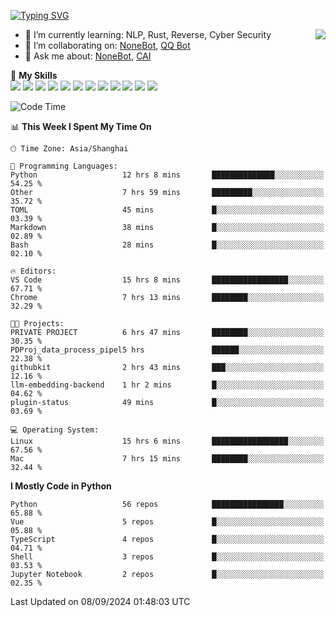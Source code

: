 [![Typing SVG](https://readme-typing-svg.herokuapp.com?size=25&duration=2500&color=8C43EA&vCenter=true&width=200&height=40&lines=Hi+there+%F0%9F%91%8B%F0%9F%8F%BB;I'm+yanyongyu)](https://git.io/typing-svg)

<a href="#">
  <img align="right" src="https://github-readme-stats.vercel.app/api?username=yanyongyu&count_private=true&show_icons=true&bg_color=15,f2f7fd,E0EAFC" />
</a>

- 🌱 I’m currently learning: NLP, Rust, Reverse, Cyber Security
- 👯 I’m collaborating on: [NoneBot](https://github.com/nonebot), [QQ Bot](https://github.com/Mrs4s/go-cqhttp)
- 💬 Ask me about: [NoneBot](https://github.com/nonebot), [CAI](https://github.com/cscs181/CAI)

🌟 **My Skills**  
![](https://img.shields.io/badge/-Python-3e74a2?style=flat-square&logo=Python&logoColor=fff)
![](https://img.shields.io/badge/-TypeScript-3178C6?style=flat-square&logo=TypeScript&logoColor=fff)
![](https://img.shields.io/badge/-Vue-4fc08d?style=flat-square&logo=Vue.js&logoColor=fff)
![](https://img.shields.io/badge/-React-2d98ce?style=flat-square&logo=React&logoColor=fff)
![](https://img.shields.io/badge/-FastAPI-009688?style=flat-square&logo=FastAPI&logoColor=fff)
![](https://img.shields.io/badge/-Linux-000000?style=flat-square&logo=Linux&logoColor=fff)
![](https://img.shields.io/badge/-Docker-2496ED?style=flat-square&logo=Docker&logoColor=fff)
![](https://img.shields.io/badge/-Kubernetes-326CE5?style=flat-square&logo=Kubernetes&logoColor=fff)
![](https://img.shields.io/badge/-GitHub%20Actions-2088FF?style=flat-square&logo=GitHubActions&logoColor=fff)
![](https://img.shields.io/badge/-PostgreSQL-4169E1?style=flat-square&logo=PostgreSQL&logoColor=fff)
![](https://img.shields.io/badge/-Redis-DC382D?style=flat-square&logo=Redis&logoColor=fff)
![](https://img.shields.io/badge/-MongoDB-47A248?style=flat-square&logo=MongoDB&logoColor=fff)

<!--START_SECTION:waka-->
![Code Time](http://img.shields.io/badge/Code%20Time-6%2C614%20hrs%2033%20mins-blue)

📊 **This Week I Spent My Time On** 

```text
🕑︎ Time Zone: Asia/Shanghai

💬 Programming Languages: 
Python                   12 hrs 8 mins       ██████████████░░░░░░░░░░░   54.25 % 
Other                    7 hrs 59 mins       █████████░░░░░░░░░░░░░░░░   35.72 % 
TOML                     45 mins             █░░░░░░░░░░░░░░░░░░░░░░░░   03.39 % 
Markdown                 38 mins             █░░░░░░░░░░░░░░░░░░░░░░░░   02.89 % 
Bash                     28 mins             █░░░░░░░░░░░░░░░░░░░░░░░░   02.10 % 

🔥 Editors: 
VS Code                  15 hrs 8 mins       █████████████████░░░░░░░░   67.71 % 
Chrome                   7 hrs 13 mins       ████████░░░░░░░░░░░░░░░░░   32.29 % 

🐱‍💻 Projects: 
PRIVATE PROJECT          6 hrs 47 mins       ████████░░░░░░░░░░░░░░░░░   30.35 % 
PDProj_data_process_pipel5 hrs               ██████░░░░░░░░░░░░░░░░░░░   22.38 % 
githubkit                2 hrs 43 mins       ███░░░░░░░░░░░░░░░░░░░░░░   12.16 % 
llm-embedding-backend    1 hr 2 mins         █░░░░░░░░░░░░░░░░░░░░░░░░   04.62 % 
plugin-status            49 mins             █░░░░░░░░░░░░░░░░░░░░░░░░   03.69 % 

💻 Operating System: 
Linux                    15 hrs 6 mins       █████████████████░░░░░░░░   67.56 % 
Mac                      7 hrs 15 mins       ████████░░░░░░░░░░░░░░░░░   32.44 % 
```

**I Mostly Code in Python** 

```text
Python                   56 repos            ████████████████░░░░░░░░░   65.88 % 
Vue                      5 repos             █░░░░░░░░░░░░░░░░░░░░░░░░   05.88 % 
TypeScript               4 repos             █░░░░░░░░░░░░░░░░░░░░░░░░   04.71 % 
Shell                    3 repos             █░░░░░░░░░░░░░░░░░░░░░░░░   03.53 % 
Jupyter Notebook         2 repos             █░░░░░░░░░░░░░░░░░░░░░░░░   02.35 % 
```




 Last Updated on 08/09/2024 01:48:03 UTC
<!--END_SECTION:waka-->
